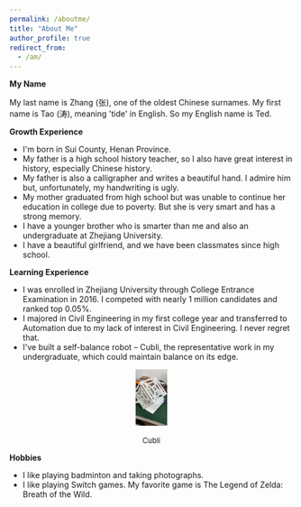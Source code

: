 ```yaml
---
permalink: /aboutme/
title: "About Me"
author_profile: true
redirect_from: 
  - /am/
---
```


**My Name**

My last name is Zhang (张), one of the oldest Chinese surnames. My first name is Tao (涛), meaning 'tide' in English. So my English name is Ted.

**Growth Experience**

* I'm born in Sui County, Henan Province.
* My father is a high school history teacher, so I also have great interest in history, especially Chinese history.
* My father is also a calligrapher and writes a beautiful hand. I admire him but, unfortunately, my handwriting is ugly.
* My mother graduated from high school but was unable to continue her education in college due to poverty. But she is very smart and has a strong memory.
* I have a younger brother who is smarter than me and also an undergraduate at Zhejiang University.
* I have a beautiful girlfriend, and we have been classmates since high school.

**Learning Experience**

* I was enrolled in Zhejiang University through College Entrance Examination in 2016. I competed with nearly 1 million candidates and ranked top 0.05%.
* I majored in Civil Engineering in my first college year and transferred to Automation due to my lack of interest in Civil Engineering. I never regret that.
* I've built a self-balance robot – Cubli, the representative work in my undergraduate, which could maintain balance on its edge.

<center>
<img src='/images/cubli.jpg'  height="100">

<font size=2>Cubli</font>
</center>


**Hobbies**

* I like playing badminton and taking photographs.
* I like playing Switch games. My favorite game is The Legend of Zelda: Breath of the Wild.
